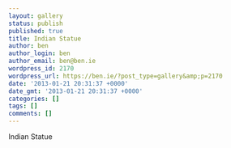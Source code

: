 ```yaml
---
layout: gallery
status: publish
published: true
title: Indian Statue
author: ben
author_login: ben
author_email: ben@ben.ie
wordpress_id: 2170
wordpress_url: https://ben.ie/?post_type=gallery&amp;p=2170
date: '2013-01-21 20:31:37 +0000'
date_gmt: '2013-01-21 20:31:37 +0000'
categories: []
tags: []
comments: []
---
```

<p>Indian Statue</p>
